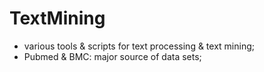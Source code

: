 # TextMining

* various tools & scripts for text processing & text mining;
* Pubmed & BMC: major source of data sets;
